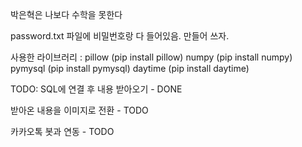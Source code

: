 박은혁은 나보다 수학을 못한다

password.txt 파일에 비밀번호랑 다 들어있음. 만들어 쓰자.

사용한 라이브러리 :
pillow (pip install pillow)
numpy (pip install numpy)
pymysql (pip install pymysql)
daytime (pip install daytime)


TODO:
SQL에 연결 후 내용 받아오기 - DONE

받아온 내용을 이미지로 전환 - TODO

카카오톡 봇과 연동 - TODO